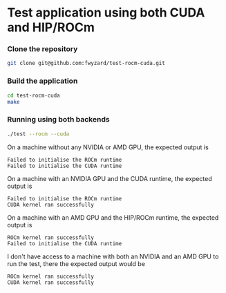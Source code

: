 # Test application using both CUDA and HIP/ROCm

### Clone the repository
```bash
git clone git@github.com:fwyzard/test-rocm-cuda.git
```

### Build the application
```bash
cd test-rocm-cuda
make
```

### Running using both backends
```bash
./test --rocm --cuda
```

On a machine without any NVIDIA or AMD GPU, the expected output is
```
Failed to initialise the ROCm runtime
Failed to initialise the CUDA runtime
```

On a machine with an NVIDIA GPU and the CUDA runtime, the expected output is
```
Failed to initialise the ROCm runtime
CUDA kernel ran successfully
```

On a machine with an AMD GPU and the HIP/ROCm runtime, the expected output is
```
ROCm kernel ran successfully
Failed to initialise the CUDA runtime
```

I don't have access to a machine with both an NVIDIA and an AMD GPU to run the test, there the expected output would be
```
ROCm kernel ran successfully
CUDA kernel ran successfully
```
